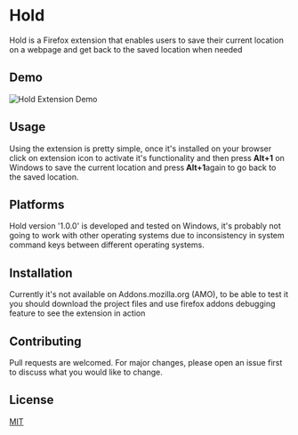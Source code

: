 # Hold

Hold is a Firefox extension that enables users to save their current location on a webpage and get back to the saved location when needed 

## Demo
![Hold Extension Demo](demo/demo.gif)

## Usage
Using the extension is pretty simple, once it's installed on your browser click on extension icon to activate it's functionality and then press <b>Alt+1</b> on Windows to save the current location and press<b> Alt+1</b>again to go back to the saved location.

## Platforms

Hold version '1.0.0' is developed and tested on Windows, it's probably not going to work with other operating systems due to inconsistency in system command keys between different operating systems.

## Installation

Currently it's not available on Addons.mozilla.org (AMO), to be able to test it you should download the project files and use firefox addons debugging feature to see the extension in action 

## Contributing
Pull requests are welcomed. For major changes, please open an issue first to discuss what you would like to change.

## License
[MIT](https://choosealicense.com/licenses/mit/)